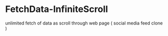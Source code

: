 # FetchData-InfiniteScroll
unlimited fetch of data as scroll through web page ( social media feed clone )
